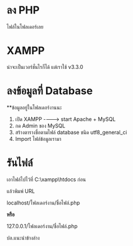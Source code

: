 # ลง PHP

ไฟล์ในโฟลเดอร์เลย

# XAMPP

น่าจะเป็นเวอร์ชั่นไรก็ได้ แต่เราใช้ v3.3.0

# ลงข้อมูลที่ Database

**ข้อมูลอยู่ในโฟลเดอร์งานนะ

1. เปิด XAMPP ----> start Apache + MySQL
2. กด Admin ของ MySQL
3. สร้างตารางชื่อตามไฟล์ database ชนิด utf8_general_ci
4. Import ไฟล์ข้อมูลเรามา

# รันไฟล์

เอาไฟล์ไปไว้ที่ C:\xampp\htdocs ก่อน

แล้วพิมพ์ URL

localhost/โฟลเดอร์งาน/ชื่อไฟล์.php

__หรือ__

127.0.0.1/โฟลเดอร์งาน/ชื่อไฟล์.php

ปล.แนะนำข้างล่าง

